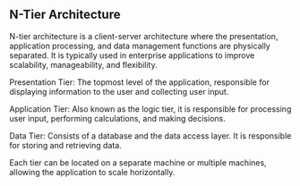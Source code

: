 ## N-Tier Architecture

N-tier architecture is a client-server architecture where the presentation, application processing, and data management functions are physically separated. It is typically used in enterprise applications to improve scalability, manageability, and flexibility.

Presentation Tier: The topmost level of the application, responsible for displaying information to the user and collecting user input.

Application Tier: Also known as the logic tier, it is responsible for processing user input, performing calculations, and making decisions.

Data Tier: Consists of a database and the data access layer. It is responsible for storing and retrieving data.

Each tier can be located on a separate machine or multiple machines, allowing the application to scale horizontally.
